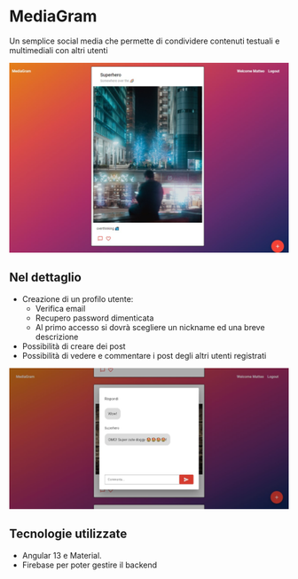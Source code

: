 # MediaGram
Un semplice social media che permette di condividere contenuti testuali e multimediali con altri utenti


![](https://raw.githubusercontent.com/matteo10pi/mediagram/main/src/assets/1.jpg)


## Nel dettaglio ##
- Creazione di un profilo utente: 
	- Verifica email
	- Recupero password dimenticata
	- Al primo accesso si dovrà scegliere un nickname ed una  breve descrizione
- Possibilità di creare dei post 
- Possibilità di vedere e commentare i post degli altri utenti registrati

![](https://raw.githubusercontent.com/matteo10pi/mediagram/main/src/assets/2.jpg)

## Tecnologie utilizzate ##
- Angular 13 e Material.
- Firebase per poter gestire il backend




